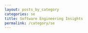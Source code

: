 ```yaml
---
layout: posts_by_category
categories: se
title: Software Engineering Insights
permalink: /category/se
---
```

